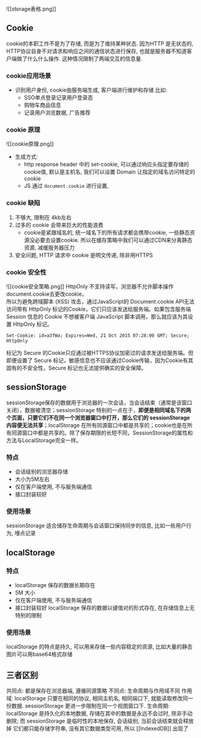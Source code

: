 ![[storage表格.png]]
## Cookie
cookie的本职工作不是为了存储, 而是为了维持某种状态. 因为HTTP 是无状态的, HTTP协议自身不对请求和响应之间的通信状态进行保存, 也就是服务器不知道客户端做了什么什么操作. 这种情况限制了两端交互的信息量.
### cookie应用场景
- 识别用户身份, cookie由服务端生成, 客户端进行维护和存储 比如:
	- SSO单点登录记录用户登录态
	- 购物车商品信息
	- 记录用户浏览数据, 广告推荐
### cookie 原理
![[cookie原理.png]]
- 生成方式:
	- http response header 中的 set-cookie, 可以通过响应头指定要存储的cookie值, 默认是主机名, 我们可以设置 Domain 让指定的域名访问特定的cookie
	- JS 通过 `document.cookie` 进行设置, 
### cookie 缺陷
1. 不够大, 限制在 4kb左右
2. 过多的 cookie 会带来巨大的性能浪费
	- cookie是紧跟域名的, 统一域名下的所有请求都会携带cookie, 一些静态资源没必要去设置cookie. 所以在缓存策略中我们可以通过CDN来分离静态资源, 减缓服务器压力
3. 安全问题, HTTP 请求中 cookie 是明文传递, 除非用HTTPS
### cookie 安全性
![[cookie安全策略.png]]
HttpOnly 不支持读写，浏览器不允许脚本操作document.cookie去更改cookie，  
所以为避免跨域脚本 (XSS) 攻击，通过JavaScript的 Document.cookie API无法访问带有 HttpOnly 标记的Cookie，它们只应该发送给服务端。如果包含服务端 Session 信息的 Cookie 不想被客户端 JavaScript 脚本调用，那么就应该为其设置 HttpOnly 标记。
```
Set-Cookie: id=a3fWa; Expires=Wed, 21 Oct 2015 07:28:00 GMT; Secure; HttpOnly
```
标记为 Secure 的Cookie只应通过被HTTPS协议加密过的请求发送给服务端。但即便设置了 Secure 标记，敏感信息也不应该通过Cookie传输，因为Cookie有其固有的不安全性，Secure 标记也无法提供确实的安全保障。
## sessionStorage
sessionStorage保存的数据用于浏览器的一次会话，当会话结束（通常是该窗口关闭），数据被清空；sessionStorage 特别的一点在于，**即便是相同域名下的两个页面，只要它们不在同一个浏览器窗口中打开，那么它们的 sessionStorage 内容便无法共享**；localStorage 在所有同源窗口中都是共享的；cookie也是在所有同源窗口中都是共享的。除了保存期限的长短不同，SessionStorage的属性和方法与LocalStorage完全一样。
### 特点
- 会话级别的浏览器存储
- 大小为5M左右
- 仅在客户端使用, 不与服务端通信
- 接口封装较好
### 使用场景
sessionStorage 适合储存生命周期与会话窗口保持同步的信息, 比如一些用户行为, 埋点记录
## localStorage
### 特点
- localStorage 保存的数据长期存在
- 5M 大小
- 仅在客户端使用, 不与服务端通信
- 接口封装较好
localStorage 保存的数据以键值对的形式存在,  在存储信息上无特别的限制
### 使用场景
localStorage 的特点是持久, 可以用来存储一些内容稳定的资源, 比如大量的静态图片可以用base64格式存储
## 三者区别
共同点: 都是保存在浏览器端, 遵循同源策略
不同点: 生命周期与作用域不同
作用域: localStorage 只要在相同的协议, 相同主机名, 相同端口下, 就能读取修改同一份数据. sessionStorage 更进一步限制在同一个视图窗口下.
生命周期: localStorage 是持久化的本地数据, 存储在其中的数据是永远不会过时, 除非手动删除; 而 sessionStorage 是临时性的本地保存, 会话级别, 当前会话结束就会释放掉
它们都只能存储字符串, 没有其它数据类型可用, 所以
[[IndexedDB]] 出现了